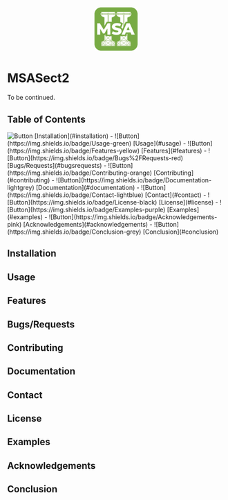 <h1 align="center">  <img alt="MSASect2 Logo" width="100px" src="Msa_Sect2_170.png"> </h1>
<div align="center">
</div>

# MSASect2

To be continued.

## Table of Contents
<div class="toc-button"><img src="https://img.shields.io/badge/Installation-blue" alt="Button"> [Installation](#installation)
- ![Button](https://img.shields.io/badge/Usage-green) [Usage](#usage)
- ![Button](https://img.shields.io/badge/Features-yellow) [Features](#features)
- ![Button](https://img.shields.io/badge/Bugs%2FRequests-red) [Bugs/Requests](#bugsrequests)
- ![Button](https://img.shields.io/badge/Contributing-orange) [Contributing](#contributing)
- ![Button](https://img.shields.io/badge/Documentation-lightgrey) [Documentation](#documentation)
- ![Button](https://img.shields.io/badge/Contact-lightblue) [Contact](#contact)
- ![Button](https://img.shields.io/badge/License-black) [License](#license)
- ![Button](https://img.shields.io/badge/Examples-purple) [Examples](#examples)
- ![Button](https://img.shields.io/badge/Acknowledgements-pink) [Acknowledgements](#acknowledgements)
- ![Button](https://img.shields.io/badge/Conclusion-grey) [Conclusion](#conclusion)

## Installation
<!-- Installation instructions go here -->

## Usage
<!-- Usage instructions go here -->

## Features
<!-- Features description goes here -->

## Bugs/Requests
<!-- Information about bug reporting and feature requests -->

## Contributing
<!-- Guidelines for contributing go here -->

## Documentation
<!-- Documentation links go here -->

## Contact
<!-- Contact information goes here -->

## License
<!-- License information goes here -->

## Examples
<!-- Examples go here -->

## Acknowledgements
<!-- Acknowledgements go here -->

## Conclusion
<!-- Conclusion goes here -->

